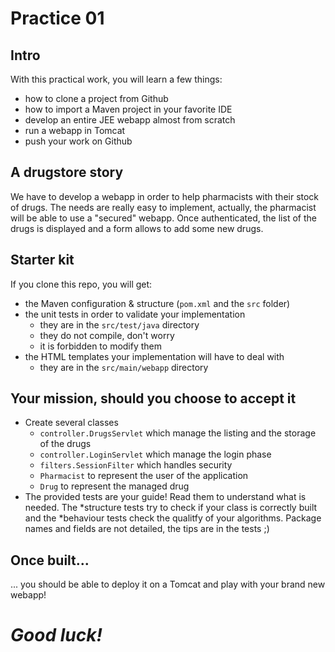 # Practice 01

## Intro

With this practical work, you will learn a few things:
* how to clone a project from Github
* how to import a Maven project in your favorite IDE
* develop an entire JEE webapp almost from scratch
* run a webapp in Tomcat
* push your work on Github

## A drugstore story

We have to develop a webapp in order to help pharmacists with their stock of drugs.
The needs are really easy to implement, actually, the pharmacist will be able to use a "secured" webapp. Once authenticated, the list of the drugs is displayed and a form allows to add some new drugs.

## Starter kit

If you clone this repo, you will get:
* the Maven configuration & structure (`pom.xml` and the `src` folder)
* the unit tests in order to validate your implementation
  * they are in the `src/test/java` directory
  * they do not compile, don't worry
  * it is forbidden to modify them
* the HTML templates your implementation will have to deal with
  * they are in the `src/main/webapp` directory
  
## Your mission, should you choose to accept it

* Create several classes
  * `controller.DrugsServlet` which manage the listing and the storage of the drugs
  * `controller.LoginServlet` which manage the login phase
  * `filters.SessionFilter` which handles security
  * `Pharmacist` to represent the user of the application
  * `Drug` to represent the managed drug
* The provided tests are your guide! Read them to understand what is needed. The *structure tests try to check if your class is correctly built and the *behaviour tests check the qualitfy of your algorithms. Package names and fields are not detailed, the tips are in the tests ;)

## Once built...

... you should be able to deploy it on a Tomcat and play with your brand new webapp!

# _Good luck!_
 
 
